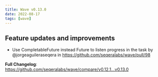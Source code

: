 ```yaml
---
title: Wave v0.13.0
date: 2022-08-17
tags: [wave]
---
```


## Feature updates and improvements

* Use CompletableFuture instead Future to listen progress in the task by @jorgeaguileraseqera in https://github.com/seqeralabs/wave/pull/98

**Full Changelog**: https://github.com/seqeralabs/wave/compare/v0.12.1...v0.13.0
